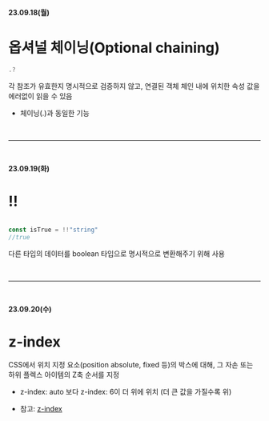 **23.09.18(월)**
# 옵셔널 체이닝(Optional chaining)
```js
.?
```
각 참조가 유효한지 명시적으로 검증하지 않고, 연결된 객체 체인 내에 위치한 속성 값을 에러없이 읽을 수 있음
- 체이닝(.)과 동일한 기능

<br>
<hr>
<br>

**23.09.19(화)**
# !!

```js

const isTrue = !!"string"
//true

```
다른 타입의 데이터를 boolean 타입으로 명시적으로 변환해주기 위해 사용

<br>
<hr>
<br>

**23.09.20(수)**
# z-index
CSS에서 위치 지정 요소(position absolute, fixed 등)의 박스에 대해, 그 자손 또는 하위 플렉스 아이템의 Z축 순서를 지정
- z-index: auto 보다 z-index: 6이 더 위에 위치 (더 큰 값을 가질수록 위)

- 참고: [z-index](https://developer.mozilla.org/ko/docs/Web/CSS/z-index)
